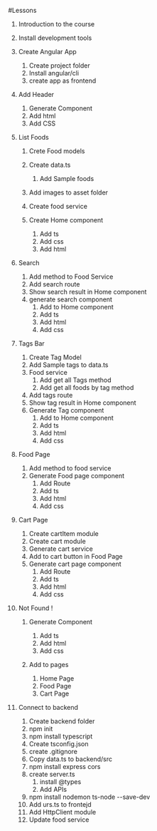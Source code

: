 #Lessons

1.  Introduction to the course
2.  Install development tools
3.  Create Angular App
    1.  Create project folder
    2.  Install angular/cli
    3.  create app as frontend
4.  Add Header
    1.  Generate Component
    2.  Add html
    3.  Add CSS
5.  List Foods

    1.  Crete Food models
    2.  Create data.ts

        1.  Add Sample foods

    3.  Add images to asset folder
    4.  Create food service
    5.  Create Home component
        1.  Add ts
        2.  Add css
        3.  Add html

6.  Search
    1.  Add method to Food Service
    2.  Add search route
    3.  Show search result in Home component
    4.  generate search component
        1.  Add to Home component
        2.  Add ts
        3.  Add html
        4.  Add css
7.  Tags Bar

    1.  Create Tag Model
    2.  Add Sample tags to data.ts
    3.  Food service
        1.  Add get all Tags method
        2.  Add get all foods by tag method
    4.  Add tags route
    5.  Show tag result in Home component
    6.  Generate Tag component
        1.  Add to Home component
        2.  Add ts
        3.  Add html
        4.  Add css

8.  Food Page
    1.  Add method to food service
    2.  Generate Food page component
        1.  Add Route
        2.  Add ts
        3.  Add html
        4.  Add css
    
9.  Cart Page
    1.  Create cartItem module
    2.  Create cart module
    3.  Generate cart service
    4.  Add to cart button in Food Page
    5.  Generate cart page component
        1.  Add Route
        2.  Add ts
        3.  Add html
        4.  Add css
    
10. Not Found !
    1.  Generate    Component
        1.  Add ts
        2.  Add html
        3.  Add css
        
    2.  Add to pages
        1.  Home Page
        2.  Food Page
        3.  Cart Page
    

11. Connect to backend
    1.  Create backend folder
    2.  npm init
    3.  npm install typescript
    4.  Create tsconfig.json
    5.  create .gitignore
    6.  Copy data.ts to backend/src 
    7.  npm install express cors
    8.  create server.ts
        1.  install @types
        2.  Add APIs
    9.  npm install nodemon ts-node --save-dev
    10. Add urs.ts to frontejd
    11. Add HttpClient module
    12. Update food service
    
    

